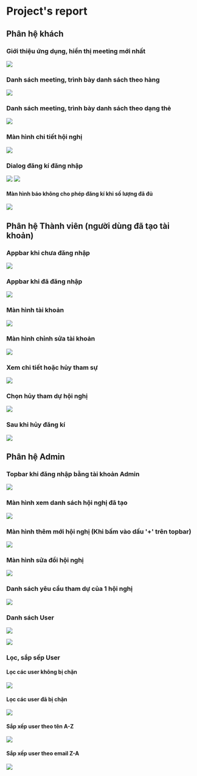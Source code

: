 # Project's report

## Phân hệ khách

### Giới thiệu ứng dụng, hiển thị meeting mới nhất
![](./images/home-1.jpg)

### Danh sách meeting, trình bày danh sách theo hàng
![](./images/home-2.jpg)

### Danh sách meeting, trình bày danh sách theo dạng thẻ
![](./images/home-3.jpg)

### Màn hình chi tiết hội nghị
![](./images/detail-1.jpg)

### Dialog đăng kí đăng nhập
![](./images/login.jpg)
![](./images/signup.jpg)

#### Màn hình báo không cho phép đăng kí khi số lượng đã đủ
![](./images/register-1.jpg)

## Phân hệ Thành viên (người dùng đã tạo tài khoản)

### Appbar khi chưa đăng nhập
![](./images/topbar-1.jpg)

### Appbar khi đã đăng nhập
![](./images/topbar-2.jpg)

### Màn hình tài khoản
![](./images/account-1.jpg)

### Màn hình chỉnh sửa tài khoản
![](./images/account-2.jpg)

### Xem chi tiết hoặc hủy tham sự
![](./images/unregister-1.jpg)

### Chọn hủy tham dự hội nghị
![](./images/unregister-2.jpg)

### Sau khi hủy đăng kí
![](./images/unregister-3.jpg)

## Phân hệ Admin

### Topbar khi đăng nhập bằng tài khoản Admin
![](./images/admin-topbar.jpg)

### Màn hình xem danh sách hội nghị đã tạo
![](./images/admin-home-1.jpg)

### Màn hình thêm mới hội nghị (Khi bấm vào dấu '+' trên topbar)
![](./images/meeting-editor-1.jpg)

### Màn hình sửa đổi hội nghị
![](./images/meeting-editor-2.jpg)

### Danh sách yêu cầu tham dự của 1 hội nghị
![](./images/pending-request.jpg)

### Danh sách User
![](./images/admin-user-1.jpg)

![](./images/admin-user-2.jpg)

### Lọc, sắp sếp User
#### Lọc các user không bị chặn
![](./images/user-filter-1.jpg)

#### Lọc các user đã bị chặn
![](./images/user-filter-2.jpg)

#### Sắp xếp user theo tên A-Z
![](./images/user-sort-1.jpg)

#### Sắp xếp user theo email Z-A
![](./images/user-sort-2.jpg)